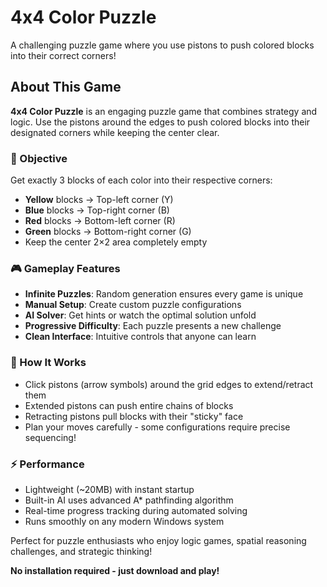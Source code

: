 # 4x4 Color Puzzle

A challenging puzzle game where you use pistons to push colored blocks into their correct corners!

## About This Game

**4x4 Color Puzzle** is an engaging puzzle game that combines strategy and logic. Use the pistons around the edges to push colored blocks into their designated corners while keeping the center clear.

### 🎯 Objective
Get exactly 3 blocks of each color into their respective corners:
- **Yellow** blocks → Top-left corner (Y)
- **Blue** blocks → Top-right corner (B) 
- **Red** blocks → Bottom-left corner (R)
- **Green** blocks → Bottom-right corner (G)
- Keep the center 2×2 area completely empty

### 🎮 Gameplay Features
- **Infinite Puzzles**: Random generation ensures every game is unique
- **Manual Setup**: Create custom puzzle configurations
- **AI Solver**: Get hints or watch the optimal solution unfold
- **Progressive Difficulty**: Each puzzle presents a new challenge
- **Clean Interface**: Intuitive controls that anyone can learn

### 🔧 How It Works
- Click pistons (arrow symbols) around the grid edges to extend/retract them
- Extended pistons can push entire chains of blocks
- Retracting pistons pull blocks with their "sticky" face
- Plan your moves carefully - some configurations require precise sequencing!

### ⚡ Performance
- Lightweight (~20MB) with instant startup
- Built-in AI uses advanced A* pathfinding algorithm
- Real-time progress tracking during automated solving
- Runs smoothly on any modern Windows system

Perfect for puzzle enthusiasts who enjoy logic games, spatial reasoning challenges, and strategic thinking!

**No installation required - just download and play!**
